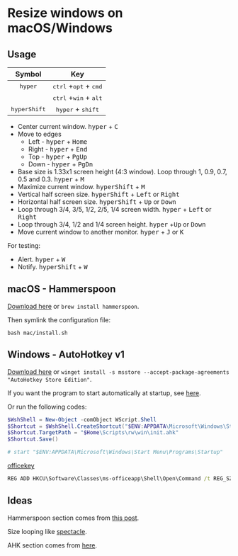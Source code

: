 # Resize windows on macOS/Windows

## Usage

|        Symbol         |                       Key                        |
|:---------------------:|:------------------------------------------------:|
|   <kbd>hyper</kbd>    | <kbd>ctrl</kbd> +<kbd>opt</kbd> + <kbd>cmd</kbd> |
|                       | <kbd>ctrl</kbd> +<kbd>win</kbd> + <kbd>alt</kbd> |
| <kbd>hyperShift</kbd> |       <kbd>hyper</kbd> + <kbd>shift</kbd>        |

* Center current window. <kbd>hyper</kbd> + <kbd>C</kbd>
* Move to edges
    * Left - <kbd>hyper</kbd> + <kbd>Home</kbd>
    * Right - <kbd>hyper</kbd> + <kbd>End</kbd>
    * Top - <kbd>hyper</kbd> + <kbd>PgUp</kbd>
    * Down - <kbd>hyper</kbd> + <kbd>PgDn</kbd>
* Base size is 1.33x1 screen height (4:3 window). Loop through 1, 0.9, 0.7, 0.5 and 0.3. <kbd>
  hyper</kbd> + <kbd>M</kbd>
* Maximize current window. <kbd>hyperShift</kbd> + <kbd>M</kbd>
* Vertical half screen size. <kbd>hyperShift</kbd> + <kbd>Left</kbd> or <kbd>Right</kbd>
* Horizontal half screen size. <kbd>hyperShift</kbd> + <kbd>Up</kbd> or <kbd>Down</kbd>
* Loop through 3/4, 3/5, 1/2, 2/5, 1/4 screen width. <kbd>hyper</kbd> + <kbd>Left</kbd> or <kbd>
  Right</kbd>
* Loop through 3/4, 1/2 and 1/4 screen height. <kbd>hyper</kbd> +<kbd>Up</kbd> or <kbd>Down</kbd>
* Move current window to another monitor. <kbd>hyper</kbd> + <kbd>J</kbd> or <kbd>K</kbd>

For testing:

* Alert. <kbd>hyper</kbd> + <kbd>W</kbd>
* Notify. <kbd>hyperShift</kbd> + <kbd>W</kbd>

## macOS - Hammerspoon

[Download here](https://www.hammerspoon.org) or `brew install hammerspoon`.

Then symlink the configuration file:

```shell
bash mac/install.sh

```

## Windows - AutoHotkey v1

[Download here](https://www.autohotkey.com/) or
`winget install -s msstore --accept-package-agreements "AutoHotkey Store Edition"`.

If you want the program to start automatically at startup, see [here](https://hackmd.io/@xwater8/r1G5e7RXL).

Or run the following codes:

```powershell
$WshShell = New-Object -comObject WScript.Shell
$Shortcut = $WshShell.CreateShortcut("$ENV:APPDATA\Microsoft\Windows\Start Menu\Programs\Startup\rw.lnk")
$Shortcut.TargetPath = "$Home\Scripts\rw\win\init.ahk"
$Shortcut.Save()

# start "$ENV:APPDATA\Microsoft\Windows\Start Menu\Programs\Startup"

```

[officekey](https://superuser.com/questions/1455857/how-to-disable-office-key-keyboard-shortcut-opening-office-app)

```cmd
REG ADD HKCU\Software\Classes\ms-officeapp\Shell\Open\Command /t REG_SZ /d rundll32

```

## Ideas

Hammerspoon section comes
from [this post](http://songchenwen.com/tech/2015/04/02/hammerspoon-mac-window-manager/).

Size looping like [spectacle](https://www.spectacleapp.com).

AHK section comes from [here](https://github.com/justcla/WindowHotKeys).
